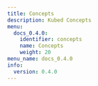 ```yaml
---
title: Concepts
description: Kubed Concepts
menu:
  docs_0.4.0:
    identifier: concepts
    name: Concepts
    weight: 20
menu_name: docs_0.4.0
info:
  version: 0.4.0
---
```


